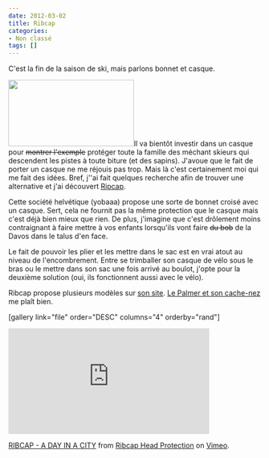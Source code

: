 ```yaml
---
date: 2012-03-02
title: Ribcap
categories:
- Non classé
tags: []
---
```

C'est la fin de la saison de ski, mais parlons bonnet et casque.<!--more-->

<a href="https://dlgjp9x71cipk.cloudfront.net/2012/03/Ribcap_02_snow-2.jpg"><img class="alignright size-medium wp-image-5557" title="Ribcap_02_snow 2" src="https://dlgjp9x71cipk.cloudfront.net/2012/03/Ribcap_02_snow-2-250x132.jpg" alt="" width="250" height="132" /></a>Il va bientôt investir dans un casque pour <del>montrer l'exemple</del> protéger toute la famille des méchant skieurs qui descendent les pistes à toute biture (et des sapins). J'avoue que le fait de porter un casque ne me réjouis pas trop. Mais là c'est certainement moi qui me fait des idées.
Bref, j''ai fait quelques recherche afin de trouver une alternative et j'ai découvert <a title="Le site de ribcap" href="https://www.ribcap.ch">Ripcap</a>.

Cette société helvétique (yobaaa) propose une sorte de bonnet croisé avec un casque. Sert, cela ne fournit pas la même protection que le casque mais c'est déjà bien mieux que rien. De plus, j'imagine que c'est drôlement moins contraignant à faire mettre à vos enfants lorsqu'ils vont faire <del>du bob</del> de la Davos dans le talus d'en face.

Le fait de pouvoir les plier et les mettre dans le sac est en vrai atout au niveau de l'encombrement. Entre se trimballer son casque de vélo sous le bras ou le mettre dans son sac une fois arrivé au boulot, j'opte pour la deuxième solution (oui, ils fonctionnent aussi avec le vélo).

Ribcap propose plusieurs modèles sur <a title="Le site de ribcap" href="https://www.ribcap.ch">son site</a>. <a href="https://www.ribcap.ch/en/online-shop/cap/palmer_grey/palmer">Le Palmer et son cache-nez</a> me plaît bien.

[gallery link="file" order="DESC" columns="4" orderby="rand"]

<iframe src="https://player.vimeo.com/video/35634721?title=0&amp;byline=0&amp;portrait=0" frameborder="0" width="400" height="210"></iframe>

<a href="https://vimeo.com/35634721">RIBCAP - A DAY IN A CITY</a> from <a href="https://vimeo.com/user10156923">Ribcap Head Protection</a> on <a href="https://vimeo.com">Vimeo</a>.
